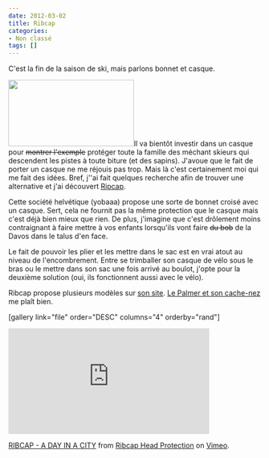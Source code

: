 ```yaml
---
date: 2012-03-02
title: Ribcap
categories:
- Non classé
tags: []
---
```

C'est la fin de la saison de ski, mais parlons bonnet et casque.<!--more-->

<a href="https://dlgjp9x71cipk.cloudfront.net/2012/03/Ribcap_02_snow-2.jpg"><img class="alignright size-medium wp-image-5557" title="Ribcap_02_snow 2" src="https://dlgjp9x71cipk.cloudfront.net/2012/03/Ribcap_02_snow-2-250x132.jpg" alt="" width="250" height="132" /></a>Il va bientôt investir dans un casque pour <del>montrer l'exemple</del> protéger toute la famille des méchant skieurs qui descendent les pistes à toute biture (et des sapins). J'avoue que le fait de porter un casque ne me réjouis pas trop. Mais là c'est certainement moi qui me fait des idées.
Bref, j''ai fait quelques recherche afin de trouver une alternative et j'ai découvert <a title="Le site de ribcap" href="https://www.ribcap.ch">Ripcap</a>.

Cette société helvétique (yobaaa) propose une sorte de bonnet croisé avec un casque. Sert, cela ne fournit pas la même protection que le casque mais c'est déjà bien mieux que rien. De plus, j'imagine que c'est drôlement moins contraignant à faire mettre à vos enfants lorsqu'ils vont faire <del>du bob</del> de la Davos dans le talus d'en face.

Le fait de pouvoir les plier et les mettre dans le sac est en vrai atout au niveau de l'encombrement. Entre se trimballer son casque de vélo sous le bras ou le mettre dans son sac une fois arrivé au boulot, j'opte pour la deuxième solution (oui, ils fonctionnent aussi avec le vélo).

Ribcap propose plusieurs modèles sur <a title="Le site de ribcap" href="https://www.ribcap.ch">son site</a>. <a href="https://www.ribcap.ch/en/online-shop/cap/palmer_grey/palmer">Le Palmer et son cache-nez</a> me plaît bien.

[gallery link="file" order="DESC" columns="4" orderby="rand"]

<iframe src="https://player.vimeo.com/video/35634721?title=0&amp;byline=0&amp;portrait=0" frameborder="0" width="400" height="210"></iframe>

<a href="https://vimeo.com/35634721">RIBCAP - A DAY IN A CITY</a> from <a href="https://vimeo.com/user10156923">Ribcap Head Protection</a> on <a href="https://vimeo.com">Vimeo</a>.
